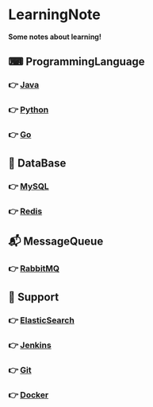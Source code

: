 # LearningNote
**Some notes about learning!**
## ⌨ ProgrammingLanguage 
### 👉 [Java](https://github.com/xuyangliu/LearningNote/blob/master/ProgrammingLanguage/Java/README.md)
### 👉 [Python](https://github.com/xuyangliu/LearningNote/blob/master/ProgrammingLanguage/Python/README.md)
### 👉 [Go](https://github.com/xuyangliu/LearningNote/blob/master/ProgrammingLanguage/Go/README.md)
## 💾 DataBase 
### 👉 [MySQL](https://github.com/xuyangliu/LearningNote/blob/master/MySQL/README.md)
### 👉 [Redis](https://github.com/xuyangliu/LearningNote/blob/master/Redis/README.md)
## 📬 MessageQueue 
### 👉 [RabbitMQ](https://github.com/xuyangliu/LearningNote/blob/master/MessageQueue/RabbitMQ/README.md)
## 🔌 Support 
### 👉 [ElasticSearch](https://github.com/xuyangliu/LearningNote/blob/master/ElasticSearch/README.md)
### 👉 [Jenkins](https://github.com/xuyangliu/LearningNote/blob/master/Jenkins/README.md)
### 👉 [Git](https://github.com/xuyangliu/LearningNote/blob/master/Git/README.md)
### 👉 [Docker](https://github.com/xuyangliu/LearningNote/blob/master/Docker/README.md)


